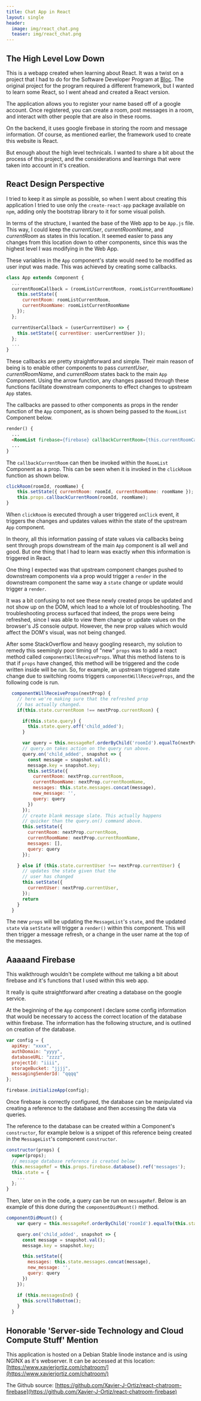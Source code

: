```yaml
---
title: Chat App in React
layout: single
header:
  image: img/react_chat.png
  teaser: img/react_chat.png
---
```

## The High Level Low Down
This is a webapp created when learning about React. It was a twist on a project that I had to do for the Software Developer Program at [Bloc](https://www.bloc.io). The original project for the program required a different framework, but I wanted to learn some React, so I went ahead and created a React version. 

The application allows you to register your name based off of a google account. Once registered, you can create a room, post messages in a room, and interact with other people that are also in these rooms.

On the backend, it uses google firebase in storing the room and message information. Of course, as mentioned earlier, the framework used to create this website is React. 

But enough about the high level technicals. I wanted to share a bit about the process of this project, and the considerations and learnings that were taken into account in it's creation.

## React Design Perspective

I tried to keep it as simple as possible, so when I went about creating this application I tried to use only the `create-react-app` package available on `npm`, adding only the bootstrap library to it for some visual polish.

In terms of the structure, I wanted the base of the Web app to be `App.js` file. This way, I could keep the _currentUser_, _currentRoomName_, and _currentRoom_ as states in this location. It seemed easier to pass any changes from this location down to other components, since this was the highest level I was modifying in the Web App.

These variables in the `App` component's state would need to be modified as user input was made. This was achieved by creating some callbacks.

```javascript
class App extends Component {
  ...
  currentRoomCallback = (roomListCurrentRoom, roomListCurrentRoomName) => {
    this.setState({
      currentRoom: roomListCurrentRoom,
      currentRoomName: roomListCurrentRoomName
    });
  };

  currentUserCallback = (userCurrentUser) => {
    this.setState({ currentUser: userCurrentUser });
  };
  ...
}
```

These callbacks are pretty straightforward and simple. Their main reason of being is to enable other components to pass _currentUser_, _currentRoomName_, and _currentRoom_ states back to the main `App` Component. Using the arrow function, any changes passed through these functions facilitate downstream components to effect changes to upstream `App` states.

The callbacks are passed to other components as props in the render function of the `App` component, as is shown being passed to the `RoomList` Component below.

```html
render() {
  ...
  <RoomList firebase={firebase} callbackCurrentRoom={this.currentRoomCallback}/>
  ...
}
```

The `callbackCurrentRoom` can then be invoked within the `RoomList` Component as a prop. This can be seen when it is invoked in the `clickRoom` function as shown below.

```javascript
clickRoom(roomId, roomName) {
    this.setState({ currentRoom: roomId, currentRoomName: roomName });
    this.props.callbackCurrentRoom(roomId, roomName);
}
```

When `clickRoom` is executed through a user triggered `onClick` event, it triggers the changes and updates values within the state of the upstream `App` component.

In theory, all this information passing of state values via callbacks being sent through props downstream of the main `App` component is all well and good. But one thing that I had to learn was exactly _when_ this information is triggered in React. 

One thing I expected was that upstream component changes pushed to downstream components via a prop would trigger a `render` in the downstream component the same way a `state` change or update would trigger a `render`. 

It was a bit confusing to not see these newly created props be updated and not show up on the DOM, which lead to a whole lot of troubleshooting. The troubleshooting process surfaced that indeed, the props were being refreshed, since I was able to view them change or update values on the browser's JS console output. However, the new prop values which would affect the DOM's visual, was not being changed.

After some StackOverflow and heavy googling research, my solution to remedy this seemingly poor timing of "new" `props` was to add a react method called `componentWillReceiveProps`. What this method listens to is that if `props` have changed, this method will be triggered and the code written inside will be run. So, for example, an upstream triggered state change due to switching rooms triggers `componentWillReceiveProps`, and the following code is run.

```javascript
  componentWillReceiveProps(nextProp) {
    // here we're making sure that the refreshed prop
    // has actually changed.
    if(this.state.currentRoom !== nextProp.currentRoom) {

      if(this.state.query) { 
        this.state.query.off('child_added');
      }

      var query = this.messageRef.orderByChild('roomId').equalTo(nextProp.currentRoom);
      // query.on takes action on the query run above.
      query.on('child_added', snapshot => {
        const message = snapshot.val();
        message.key = snapshot.key;
        this.setState({
          currentRoom: nextProp.currentRoom,
          currentRoomName: nextProp.currentRoomName,
          messages: this.state.messages.concat(message),
          new_message: '',
          query: query
        })
      });
      // create blank message slate. This actually happens
      // quicker than the query.on() command above.
      this.setState({ 
        currentRoom: nextProp.currentRoom,
        currentRoomName: nextProp.currentRoomName,
        messages: [],
        query: query
      });

    } else if (this.state.currentUser !== nextProp.currentUser) {
      // updates the state given that the
      // user has changed
      this.setState({ 
        currentUser: nextProp.currentUser,
      });
      return
    }
  }
``` 

The new `props` will be updating the `MessageList`'s `state`, and the updated `state` via `setState` will trigger a `render()` within this component. This will then trigger a message refresh, or a change in the user name at the top of the messages.

## Aaaaand Firebase
This walkthrough wouldn't be complete without me talking a bit about firebase and it's functions that I used within this web app.

It really is quite straightforward after creating a database on the google service.

At the beginning of the `App` component I declare some config information that would be necessary to access the correct location of the database within firebase. The information has the following structure, and is outlined on creation of the database.

```javascript
var config = {
  apiKey: "xxxx",
  authDomain: "yyyy",
  databaseURL: "zzzz",
  projectId: "iiii",
  storageBucket: "jjjj",
  messagingSenderId: "qqqq"
};

firebase.initializeApp(config);
```

Once firebase is correctly configured, the database can be manipulated via creating a reference to the database and then accessing the data via queries.

The reference to the database can be created within a Component's `constructor`, for example below is a snippet of this reference being created in the `MessageList`'s component `constructor`.

```javascript
constructor(props) {
  super(props);
  // message database reference is created below
  this.messageRef = this.props.firebase.database().ref('messages');
  this.state = {
    ... 
  };
}
```

Then, later on in the code, a query can be run on `messageRef`. Below is an example of this done during the `componentDidMount()` method.

```javascript
componentDidMount() {
    var query = this.messageRef.orderByChild('roomId').equalTo(this.state.currentRoom);

    query.on('child_added', snapshot => {
      const message = snapshot.val();
      message.key = snapshot.key;

      this.setState({
        messages: this.state.messages.concat(message),
        new_message: '',
        query: query
      })
    });

    if (this.messagesEnd) {
      this.scrollToBottom();
    }
  }
```
## Honorable 'Server-side Technology and Cloud Compute Stuff' Mention
This application is hosted on a Debian Stable linode instance and is using NGINX as it's webserver. It can be accessed at this location: [https://www.xavierjortiz.com/chatroom/](https://www.xavierjortiz.com/chatroom/)

The Github source: [https://github.com/Xavier-J-Ortiz/react-chatroom-firebase](https://github.com/Xavier-J-Ortiz/react-chatroom-firebase)

